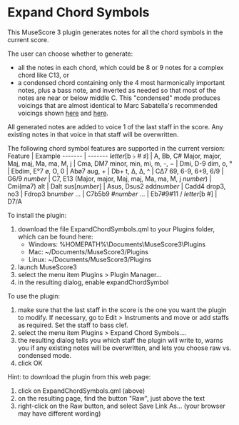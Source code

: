 # Expand Chord Symbols

This MuseScore 3 plugin generates notes for all the chord symbols in the current score.

The user can choose whether to generate:
* all the notes in each chord, which could be 8 or 9 notes for a complex chord like C13, or
* a condensed chord containing only the 4 most harmonically important notes, plus a bass note, and inverted as needed 
so that most of the notes are near or below middle C. This "condensed" mode produces voicings that are almost identical
to Marc Sabatella's recommended voicings shown [here](https://www.youtube.com/watch?v=iaca_EAmBCE&feature=youtu.be%0A) and [here](https://musescore.com/marcsabatella/chord-symbol-voicings-for-playback).

All generated notes are added to voice 1 of the last staff in the score. Any existing notes in that voice in that staff will be overwritten.

The following chord symbol features are supported in the current version:
Feature | Example
------- | -------
*letter*[b ♭ # ♯] | A, Bb, C#
Major, major, Maj, maj, Ma, ma, M, j | Cma, DM7
minor, min, mi, m, -, − | Dmi, D-9
dim, o, ° | Ebdim, E°7
ø, O, 0 | Abø7
aug, + | Db+
t, Δ, ∆, ^ | C∆7
69, 6-9, 6+9, 6/9 | G6/9
*number* | C7, E13
(Major, major, Maj, maj, Ma, ma, M, j *number*) | Cmi(ma7)
alt | Dalt
sus[*number*] | Asus, Dsus2
add*number* | Cadd4
drop3, no3 | Fdrop3
b*number* ... | C7b5b9
#*number* ... | Eb7#9#11
/ *letter*[b #] | D7/A

To install the plugin:
1. download the file ExpandChordSymbols.qml to your Plugins folder, which can be found here:
   * Windows: %HOMEPATH%\Documents\MuseScore3\Plugins
   * Mac: ~/Documents/MuseScore3/Plugins
   * Linux: ~/Documents/MuseScore3/Plugins
1. launch MuseScore3
1. select the menu item Plugins > Plugin Manager...
1. in the resulting dialog, enable expandChordSymbol
   
To use the plugin:
1. make sure that the last staff in the score is the one you want the plugin to modify. If necessary, go to Edit > Instruments and move or add staffs as required. Set the staff to bass clef.
1. select the menu item Plugins > Expand Chord Symbols….
1. the resulting dialog tells you which staff the plugin will write to, warns you if any existing notes will be overwritten, and lets you choose raw vs. condensed mode.
1. click OK
     
Hint: to download the plugin from this web page:
1. click on ExpandChordSymbols.qml (above)
1. on the resulting page, find the button "Raw", just above the text
1. right-click on the Raw button, and select Save Link As... (your browser may have different wording)

